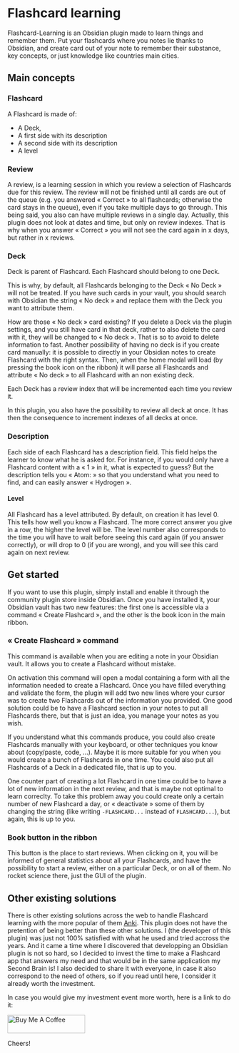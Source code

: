 # Flashcard learning

Flashcard-Learning is an Obsidian plugin made to learn things and remember them. 
Put your flashcards where you notes lie thanks to Obsidian, and create card out of your note to remember their substance, key concepts, or just knowledge like countries main cities.

## Main concepts

### Flashcard

A Flashcard is made of: 
- A Deck, 
- A first side with its description
- A second side with its description
- A level

### Review

A review, is a learning session in which you review a selection of Flashcards due for this review. The review will not be finished until all cards are out of the queue (e.g. you answered « Correct » to all flashcards; otherwise the card stays in the queue), even if you take multiple days to go through. This being said, you also can have multiple reviews in a single day. Actually, this plugin does not look at dates and time, but only on review indexes. That is why when you answer « Correct » you will not see the card again in x days, but rather in x reviews.

### Deck

Deck is parent of Flashcard. Each Flashcard should belong to one Deck. 

This is why, by default, all Flashcards belonging to the Deck « No Deck » will not be treated. If you have such cards in your vault, you should search with Obsidian the string « No deck » and replace them with the Deck you want to attribute them.

How are those « No deck » card existing? If you delete a Deck via the plugin settings, and you still have card in that deck, rather to also delete the card with it, they will be changed to « No deck ». That is so to avoid to delete information to fast. Another possibility of having no deck is if you create card manually: it is possible to directly in your Obsidian notes to create Flashcard with the right syntax. Then, when the home modal will load (by pressing the book icon on the ribbon) it will parse all Flashcards and attribute « No deck » to all Flashcard with an non existing deck. 

Each Deck has a review index that will be incremented each time you review it.

In this plugin, you also have the possibility to review all deck at once. It has then the consequence to increment indexes of all decks at once.

### Description

Each side of each Flashcard has a description field. This field helps the learner to know what he is asked for. For instance, if you would only have a Flashcard content with a « 1 » in it, what is expected to guess? But the description tells you « Atom: » so that you understand what you need to find, and can easily answer « Hydrogen ».

#### Level

All Flashcard has a level attributed. By default, on creation it has level 0. This tells how well you know a Flashcard. The more correct answer you give in a row, the higher the level will be. The level number also corresponds to the time you will have to wait before seeing this card again (if you answer correctly), or will drop to 0 (if you are wrong), and you will see this card again on next review.


## Get started

If you want to use this plugin, simply install and enable it through the community plugin store inside Obsidian. 
Once you have installed it, your Obsidian vault has two new features: the first one is accessible via a command « Create Flashcard », and the other is the book icon in the main ribbon.

### « Create Flashcard » command

This command is available when you are editing a note in your Obsidian vault. It allows you to create a Flashcard without mistake. 

On activation this command will open a modal containing a form with all the information needed to create a Flashcard. Once you have filled everything and validate the form, the plugin will add two new lines where your cursor was to create two Flashcards out of the information you provided. One good solution could be to have a Flashcard section in your notes to put all Flashcards there, but that is just an idea, you manage your notes as you wish.

If you understand what this commands produce, you could also create Flashcards manually with your keyboard, or other techniques you know about (copy/paste, code, ...). Maybe it is more suitable for you when you would create a bunch of Flashcards in one time. You could also put all Flashcards of a Deck in a dedicated file, that is up to you.

One counter part of creating a lot Flashcard in one time could be to have a lot of new information in the next review, and that is maybe not optimal to learn correclty. 
To take this problem away you could create only a certain number of new Flashcard a day, or « deactivate » some of them by changing the string (like writing `-FLASHCARD...` instead of `FLASHCARD...`), but again, this is up to you.

### Book button in the ribbon

This button is the place to start reviews. When clicking on it, you will be informed of general statistics about all your Flashcards, and have the possibility to start a review, either on a particular Deck, or on all of them. No rocket science there, just the GUI of the plugin.


## Other existing solutions

There is other existing solutions across the web to handle Flashcard learning with the more popular of them [Anki](https://apps.ankiweb.net/). This plugin does not have the pretention of being better than these other solutions. I (the developer of this plugin) was just not 100% satisfied with what he used and tried accross the years. And it came a time where I discovered that developping an Obsidian plugin is not so hard, so I decided to invest the time to make a Flashcard app that answers my need and that would be in the same application my Second Brain is! I also decided to share it with everyone, in case it also correspond to the need of others, so if you read until here, I consider it already worth the investment.

In case you would give my investment event more worth, here is a link to do it:

<a href="https://www.buymeacoffee.com/gaetanmuck" target="_blank"><img src="https://cdn.buymeacoffee.com/buttons/default-orange.png" alt="Buy Me A Coffee" height="41" width="174"></a>


Cheers!
